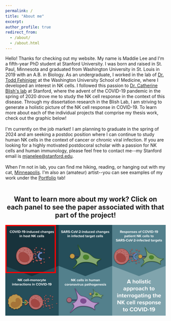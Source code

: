 ```yaml
---
permalink: /
title: "About me"
excerpt: 
author_profile: true
redirect_from: 
  - /about/
  - /about.html
---
```

Hello! Thanks for checking out my website. My name is Maddie Lee and I'm a fifth-year PhD student at Stanford University. I was born and raised in St. Paul, Minnesota and graduated from Washington University in St. Louis in 2019 with an A.B. in Biology. As an undergraduate, I worked in the lab of <a href="https://www.fehnigerlab.org/">Dr. Todd Fehiniger</a> at the Washington University School of Medicine, where I developed an interest in NK cells. I followed this passion to <a href="https://med.stanford.edu/blishlab.html">Dr. Catherine Blish's lab</a> at Stanford, where the advent of the COVID-19 pandemic in the spring of 2020 drove me to study the NK cell response in the context of this disease. Through my dissertation research in the Blish Lab, I am striving to generate a holistic picture of the NK cell response in COVID-19. To learn more about each of the individual projects that comprise my thesis work, check out the graphic below!
<br>
<br>
I'm currently on the job market! I am planning to graduate in the spring of 2024 and am seeking a postdoc position where I can continue to study human NK cells in the context of cancer or chronic viral infection. If you are looking for a highly motivated postdocoral scholar with a passion for NK cells and human immunology, please feel free to contact me--my Stanford email is mjanelee@stanford.edu.
<br>
<br>
When I'm not in lab, you can find me hiking, reading, or hanging out with my cat, <a href="/files/minne!.jpg">Minneapolis</a>. I'm also an (amateur) artist--you can see examples of my work under the <a href="https://mjanelee.github.io/portfolio/">Portfolio</a> tab!
<br>
<br>
<html>
<body>
     <center>
      <h2>Want to learn more about my work? Click on each panel to see the paper associated with that part of the project!</h2>

<style>

#wrapper {
  width: 100%;
  max-width: 812px; /*actual width of image-- behaves strangely if exceeding this*/
  position: relative;
}

#wrapper img {
  max-width: 100%;
  position: relative;
}

#anchor-box-1 {
  border: 4px solid red;
  height: 50%;
  width: 30%;
  position: absolute;
  left: 0%;
  top: 0%;
}
</style>

<div id="wrapper">
  <img src="/files/Graphic_full.png" />
  <a id="anchor-box-1" href="https://mjanelee.github.io/publication/multi-omic_profiling" target="_blank"></a>
</div>
</body>
</html>


